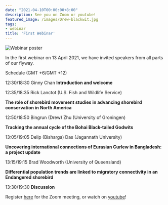 ```yaml
---
date: "2021-04-10T00:00:00+8:00"
description: See you on Zoom or youtube!
featured_image: /images/Drew-blackwit.jpg
tags:
- webinar
title: 'First Webinar'
---
```

![Webinar poster](/images/trackEAAFwebinar1.jpg)

In the first webinar on 13 April 2021, we have invited speakers from all parts of our flyway.

Schedule (GMT +6/GMT +12)

12:30/18:30 Ginny Chan
**Introduction and welcome**

12:35/18:35 Rick Lanctot (U.S. Fish and Wildlife Service)

**The role of shorebird movement studies in advancing shorebird conservation in North America**

12:50/18:50 Bingrun (Drew) Zhu (University of Groningen)

**Tracking the annual cycle of the Bohai Black-tailed Godwits**

13:05/19:05 Delip (Bisharga) Das (Jagannath University)

**Uncovering international connections of Eurasian Curlew in Bangladesh: a project update**

13:15/19:15 
Brad Woodworth (University of Queensland)

**Differential population trends are linked to migratory connectivity in an Endangered shorebird**

13:30/19:30 **Discussion**

Register [here](https://us02web.zoom.us/meeting/register/tZUtdeippj0jHNysDr1XaRTjIvJDFEt5IIoQ) for the Zoom meeting, or watch on [youtube](https://youtu.be/nkWmvqWsOk4)!
